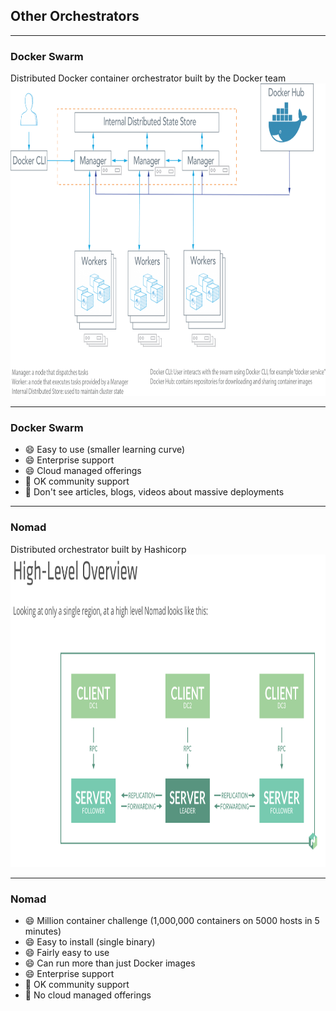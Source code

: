 <!-- .slide: data-background="img/background-violet-orig.jpg" -->

## Other Orchestrators

---
<!-- .slide: data-background="img/background-violet-orig.jpg" -->

### Docker Swarm

<div class="fragment">
  Distributed Docker container orchestrator built by the Docker team<br>
  <img src="./img/docker-swarm-architecture.png" height=500 style="background-color:white">
</div>

---
<!-- .slide: data-background="img/background-violet-orig.jpg" -->

### Docker Swarm

- &#x1f604; Easy to use (smaller learning curve)                         <!-- .element: class="fragment" -->
- &#x1f604; Enterprise support                                           <!-- .element: class="fragment" -->
- &#x1f604; Cloud managed offerings                                      <!-- .element: class="fragment" -->
- &#x1f914; OK community support                                         <!-- .element: class="fragment" -->
- &#x1f914; Don't see articles, blogs, videos about massive deployments  <!-- .element: class="fragment" -->

---
<!-- .slide: data-background="img/background-violet-orig.jpg" -->

### Nomad

<div class="fragment">
  Distributed orchestrator built by Hashicorp<br>
  <img src="./img/nomad-architecture.png" height=500 style="background-color:white">
</div>

---
<!-- .slide: data-background="img/background-violet-orig.jpg" -->

### Nomad

- &#x1f604; Million container challenge (1,000,000 containers on 5000 hosts in 5 minutes) <!-- .element: class="fragment" -->
- &#x1f604; Easy to install (single binary)      <!-- .element: class="fragment" -->
- &#x1f604; Fairly easy to use                   <!-- .element: class="fragment" -->
- &#x1f604; Can run more than just Docker images <!-- .element: class="fragment" -->
- &#x1f604; Enterprise support                   <!-- .element: class="fragment" -->
- &#x1f914; OK community support                 <!-- .element: class="fragment" -->
- &#x1f914; No cloud managed offerings           <!-- .element: class="fragment" -->


